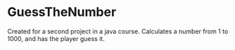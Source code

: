 # GuessTheNumber
 Created for a second project in a java course.
 Calculates a number from 1 to 1000, and has the player guess it.
